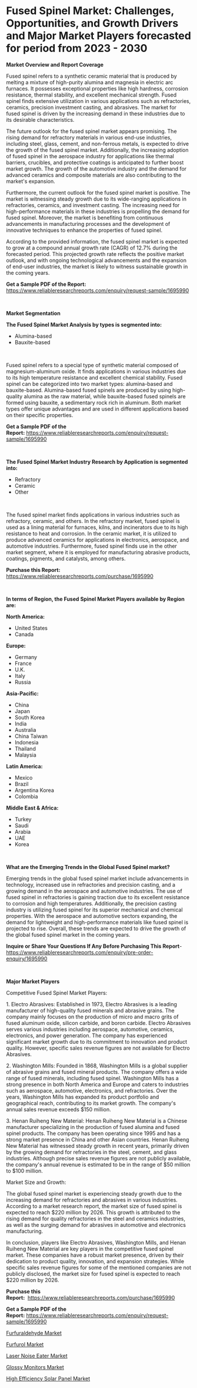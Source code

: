<p><h1>Fused Spinel Market: Challenges, Opportunities, and Growth Drivers and Major Market Players forecasted for period from 2023 - 2030</h1></p><p><strong>Market Overview and Report Coverage</strong></p>
<p><p>Fused spinel refers to a synthetic ceramic material that is produced by melting a mixture of high-purity alumina and magnesia in electric arc furnaces. It possesses exceptional properties like high hardness, corrosion resistance, thermal stability, and excellent mechanical strength. Fused spinel finds extensive utilization in various applications such as refractories, ceramics, precision investment casting, and abrasives. The market for fused spinel is driven by the increasing demand in these industries due to its desirable characteristics.</p><p>The future outlook for the fused spinel market appears promising. The rising demand for refractory materials in various end-use industries, including steel, glass, cement, and non-ferrous metals, is expected to drive the growth of the fused spinel market. Additionally, the increasing adoption of fused spinel in the aerospace industry for applications like thermal barriers, crucibles, and protective coatings is anticipated to further boost market growth. The growth of the automotive industry and the demand for advanced ceramics and composite materials are also contributing to the market's expansion.</p><p>Furthermore, the current outlook for the fused spinel market is positive. The market is witnessing steady growth due to its wide-ranging applications in refractories, ceramics, and investment casting. The increasing need for high-performance materials in these industries is propelling the demand for fused spinel. Moreover, the market is benefiting from continuous advancements in manufacturing processes and the development of innovative techniques to enhance the properties of fused spinel.</p><p>According to the provided information, the fused spinel market is expected to grow at a compound annual growth rate (CAGR) of 12.7% during the forecasted period. This projected growth rate reflects the positive market outlook, and with ongoing technological advancements and the expansion of end-user industries, the market is likely to witness sustainable growth in the coming years.</p></p>
<p><strong>Get a Sample PDF of the Report:</strong> <a href="https://www.reliableresearchreports.com/enquiry/request-sample/1695990">https://www.reliableresearchreports.com/enquiry/request-sample/1695990</a></p>
<p>&nbsp;</p>
<p><strong>Market Segmentation</strong></p>
<p><strong>The Fused Spinel Market Analysis by types is segmented into:</strong></p>
<p><ul><li>Alumina-based</li><li>Bauxite-based</li></ul></p>
<p>&nbsp;</p>
<p><p>Fused spinel refers to a special type of synthetic material composed of magnesium-aluminum oxide. It finds applications in various industries due to its high temperature resistance and excellent chemical stability. Fused spinel can be categorized into two market types: alumina-based and bauxite-based. Alumina-based fused spinels are produced by using high-quality alumina as the raw material, while bauxite-based fused spinels are formed using bauxite, a sedimentary rock rich in aluminum. Both market types offer unique advantages and are used in different applications based on their specific properties.</p></p>
<p><strong>Get a Sample PDF of the Report:</strong>&nbsp;<a href="https://www.reliableresearchreports.com/enquiry/request-sample/1695990">https://www.reliableresearchreports.com/enquiry/request-sample/1695990</a></p>
<p>&nbsp;</p>
<p><strong>The Fused Spinel Market Industry Research by Application is segmented into:</strong></p>
<p><ul><li>Refractory</li><li>Ceramic</li><li>Other</li></ul></p>
<p>&nbsp;</p>
<p><p>The fused spinel market finds applications in various industries such as refractory, ceramic, and others. In the refractory market, fused spinel is used as a lining material for furnaces, kilns, and incinerators due to its high resistance to heat and corrosion. In the ceramic market, it is utilized to produce advanced ceramics for applications in electronics, aerospace, and automotive industries. Furthermore, fused spinel finds use in the other market segment, where it is employed for manufacturing abrasive products, coatings, pigments, and catalysts, among others.</p></p>
<p><strong>Purchase this Report:</strong>&nbsp; <a href="https://www.reliableresearchreports.com/purchase/1695990">https://www.reliableresearchreports.com/purchase/1695990</a></p>
<p>&nbsp;</p>
<p><strong>In terms of Region, the Fused Spinel Market Players available by Region are:</strong></p>
<p>
    <p> <strong> North America: </strong>
        <ul>
            <li>United States</li>
            <li>Canada</li>
        </ul>
        </p> 
    <p> <strong> Europe: </strong>
        <ul>
            <li>Germany</li>
            <li>France</li>
            <li>U.K.</li>
            <li>Italy</li>
            <li>Russia</li>
        </ul>
        </p> 
    <p> <strong> Asia-Pacific: </strong>
        <ul>
            <li>China</li>
            <li>Japan</li>
            <li>South Korea</li>
            <li>India</li>
            <li>Australia</li>
            <li>China Taiwan</li>
            <li>Indonesia</li>
            <li>Thailand</li>
            <li>Malaysia</li>
        </ul>
        </p> 
    <p> <strong> Latin America: </strong>
        <ul>
            <li>Mexico</li>
            <li>Brazil</li>
            <li>Argentina Korea</li>
            <li>Colombia</li>
        </ul>
        </p> 
    <p> <strong> Middle East & Africa: </strong>
        <ul>
            <li>Turkey</li>
            <li>Saudi</li>
            <li>Arabia</li>
            <li>UAE</li>
            <li>Korea</li>
        </ul>
    </p>
    </p>
<p>&nbsp;</p>
<p><strong>What are the Emerging Trends in the Global Fused Spinel market?</strong></p>
<p><p>Emerging trends in the global fused spinel market include advancements in technology, increased use in refractories and precision casting, and a growing demand in the aerospace and automotive industries. The use of fused spinel in refractories is gaining traction due to its excellent resistance to corrosion and high temperatures. Additionally, the precision casting industry is utilizing fused spinel for its superior mechanical and chemical properties. With the aerospace and automotive sectors expanding, the demand for lightweight and high-performance materials like fused spinel is projected to rise. Overall, these trends are expected to drive the growth of the global fused spinel market in the coming years.</p></p>
<p><strong>Inquire or Share Your Questions If Any Before Purchasing This Report</strong>- <a href="https://www.reliableresearchreports.com/enquiry/pre-order-enquiry/1695990">https://www.reliableresearchreports.com/enquiry/pre-order-enquiry/1695990</a></p>
<p>&nbsp;</p>
<p><strong>Major Market Players</strong></p>
<p><p>Competitive Fused Spinel Market Players:</p><p>1. Electro Abrasives: Established in 1973, Electro Abrasives is a leading manufacturer of high-quality fused minerals and abrasive grains. The company mainly focuses on the production of micro and macro grits of fused aluminum oxide, silicon carbide, and boron carbide. Electro Abrasives serves various industries including aerospace, automotive, ceramics, electronics, and power generation. The company has experienced significant market growth due to its commitment to innovation and product quality. However, specific sales revenue figures are not available for Electro Abrasives.</p><p>2. Washington Mills: Founded in 1868, Washington Mills is a global supplier of abrasive grains and fused mineral products. The company offers a wide range of fused minerals, including fused spinel. Washington Mills has a strong presence in both North America and Europe and caters to industries such as aerospace, automotive, electronics, and refractories. Over the years, Washington Mills has expanded its product portfolio and geographical reach, contributing to its market growth. The company's annual sales revenue exceeds $150 million.</p><p>3. Henan Ruiheng New Material: Henan Ruiheng New Material is a Chinese manufacturer specializing in the production of fused alumina and fused spinel products. The company has been operating since 1995 and has a strong market presence in China and other Asian countries. Henan Ruiheng New Material has witnessed steady growth in recent years, primarily driven by the growing demand for refractories in the steel, cement, and glass industries. Although precise sales revenue figures are not publicly available, the company's annual revenue is estimated to be in the range of $50 million to $100 million.</p><p>Market Size and Growth:</p><p>The global fused spinel market is experiencing steady growth due to the increasing demand for refractories and abrasives in various industries. According to a market research report, the market size of fused spinel is expected to reach $220 million by 2026. This growth is attributed to the rising demand for quality refractories in the steel and ceramics industries, as well as the surging demand for abrasives in automotive and electronics manufacturing.</p><p>In conclusion, players like Electro Abrasives, Washington Mills, and Henan Ruiheng New Material are key players in the competitive fused spinel market. These companies have a robust market presence, driven by their dedication to product quality, innovation, and expansion strategies. While specific sales revenue figures for some of the mentioned companies are not publicly disclosed, the market size for fused spinel is expected to reach $220 million by 2026.</p></p>
<p><strong>Purchase this Report:</strong>&nbsp;&nbsp;<a href="https://www.reliableresearchreports.com/purchase/1695990">https://www.reliableresearchreports.com/purchase/1695990</a></p>
<p></p>
<p><strong>Get a Sample PDF of the Report:</strong>&nbsp;<a href="https://www.reliableresearchreports.com/enquiry/request-sample/1695990">https://www.reliableresearchreports.com/enquiry/request-sample/1695990</a></p>
<p><p><a href="https://github.com/kipkeeva/Market-Research-Report-List-1/blob/main/furfuraldehyde-market.md">Furfuraldehyde Market</a></p><p><a href="https://github.com/provorikovar/Market-Research-Report-List-1/blob/main/furfurol-market.md">Furfurol Market</a></p><p><a href="https://medium.com/@the.strong.zer0/laser-noise-eater-market-trends-and-market-analysis-forecasted-for-period-2023-2030-6c770d7225ed">Laser Noise Eater Market</a></p><p><a href="https://medium.com/@hotspotelectronicsstore/glossy-monitors-market-size-market-outlook-and-market-forecast-2023-to-2030-9792ec23cf0e">Glossy Monitors Market</a></p><p><a href="https://medium.com/@carolclarkson766/high-efficiency-solar-panel-market-research-report-its-history-and-forecast-2023-to-2030-d51c60282f02">High Efficiency Solar Panel Market</a></p></p>